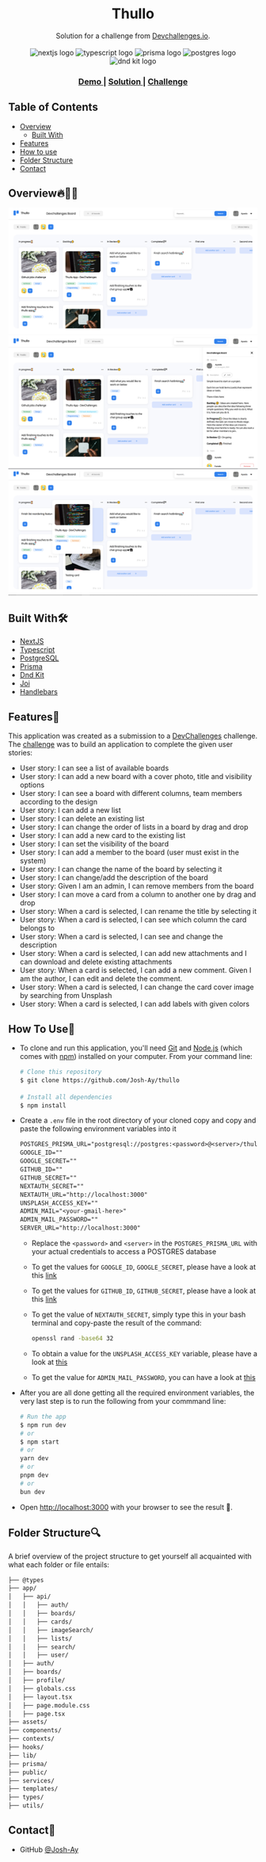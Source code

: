 <h1 align="center">Thullo</h1>

<div align="center">
  Solution for a challenge from  <a href="https://devchallenges.io" target="_blank">Devchallenges.io</a>.
</div>

<br />

<div align="center">
  <img 
    src="https://img.shields.io/badge/-Next_JS-black?style=for-the-badge&logoColor=white&logo=nextdotjs&color=000000"
    height="30"
    width="120"
    alt="nextjs logo"
  />
  <img 
    src="https://img.shields.io/badge/-TypeScript-blue?style=for-the-badge&logoColor=white&logo=typescript&color=3178C6"
    height="30"
    width="120"
    alt="typescript logo"
  />
  <img 
    src="https://img.shields.io/badge/-Prisma-black?style=for-the-badge&logo=prisma&logoColor=white"
    height="30"
    width="120"
    alt="prisma logo"
  />
  <img 
    src="https://img.shields.io/badge/-PostgreSQL-blue?style=for-the-badge&logoColor=white&logo=postgresql"
    height="30"
    width="120"
    alt="postgres logo"
  />
  <img 
    src="https://dndkit.com/dnd-kit-logo.svg"
    height="30"
    width="120"
    alt="dnd kit logo"
  />
</div>

<div align="center">
  <h3>
    <a href="https://thullo-silk.vercel.app/">
      Demo
    </a>
    <span> | </span>
    <a href="https://legacy.devchallenges.io/solutions/y2fzEzGadBna4oVa8vlU">
      Solution
    </a>
    <span> | </span>
    <a href="https://legacy.devchallenges.io/challenges/wP0LbGgEeKhpFHUpPpDh">
      Challenge
    </a>
  </h3>
</div>

<!-- TABLE OF CONTENTS -->

## Table of Contents

- [Overview](#overview)
  - [Built With](#built-with)
- [Features](#features)
- [How to use](#how-to-use)
- [Folder Structure](#folder-structure)
- [Contact](#contact)

<!-- OVERVIEW -->

## Overview🔥🧐🧐

![screenshot](./assets/thullo-1.png)
![screenshot](./assets/thullo-2.png)
![screenshot](./assets/thullo-3.png)

## Built With🛠
- [NextJS](https://nextjs.org/)
- [Typescript](https://www.typescriptlang.org/)
- [PostgreSQL](https://www.postgresql.org/)
- [Prisma](https://www.prisma.io/)
- [Dnd Kit](https://docs.dndkit.com/)
- [Joi](https://www.npmjs.com/package/joi)
- [Handlebars](https://handlebarsjs.com/)

## Features🤖
This application was created as a submission to a [DevChallenges](https://devchallenges.io/challenges) challenge. The [challenge](https://https://legacy.devchallenges.io/challenges/wP0LbGgEeKhpFHUpPpDh) was to build an application to complete the given user stories:
- User story: I can see a list of available boards
- User story: I can add a new board with a cover photo, title and visibility options
- User story: I can see a board with different columns, team members according to the design
- User story: I can add a new list
- User story: I can delete an existing list
- User story: I can change the order of lists in a board by drag and drop
- User story: I can add a new card to the existing list
- User story: I can set the visibility of the board
- User story: I can add a member to the board (user must exist in the system)
- User story: I can change the name of the board by selecting it
- User story: I can change/add the description of the board
- User story: Given I am an admin, I can remove members from the board
- User story: I can move a card from a column to another one by drag and drop
- User story: When a card is selected, I can rename the title by selecting it
- User story: When a card is selected, I can see which column the card belongs to
- User story: When a card is selected, I can see and change the description
- User story: When a card is selected, I can add new attachments and I can download and delete existing attachments
- User story: When a card is selected, I can add a new comment. Given I am the author, I can edit and delete the comment.
- User story: When a card is selected, I can change the card cover image by searching from Unsplash
- User story: When a card is selected, I can add labels with given colors

## How To Use🚀
- To clone and run this application, you'll need [Git](https://git-scm.com) and [Node.js](https://nodejs.org/en/download/) (which comes with [npm](http://npmjs.com)) installed on your computer. From your command line:
  ```bash
  # Clone this repository
  $ git clone https://github.com/Josh-Ay/thullo

  # Install all dependencies
  $ npm install
  ```

- Create a `.env` file in the root directory of your cloned copy and copy and paste the following environment variables into it 
  ```txt
  POSTGRES_PRISMA_URL="postgresql://postgres:<password>@<server>/thulloDB"
  GOOGLE_ID=""
  GOOGLE_SECRET=""
  GITHUB_ID=""
  GITHUB_SECRET=""
  NEXTAUTH_SECRET=""
  NEXTAUTH_URL="http://localhost:3000"
  UNSPLASH_ACCESS_KEY=""
  ADMIN_MAIL="<your-gmail-here>"
  ADMIN_MAIL_PASSWORD=""
  SERVER_URL="http://localhost:3000"
  ```

  - Replace the `<password>` and `<server>` in the `POSTGRES_PRISMA_URL` with your actual credentials to access a POSTGRES database
  - To get the values for `GOOGLE_ID`, `GOOGLE_SECRET`, please have a look at this [link](https://support.google.com/cloud/answer/6158849?hl=en)

  - To get the values for `GITHUB_ID`, `GITHUB_SECRET`, please have a look at this [link](https://docs.github.com/en/apps/oauth-apps/building-oauth-apps/authenticating-to-the-rest-api-with-an-oauth-app)

  - To get the value of `NEXTAUTH_SECRET`, simply type this in your bash terminal and copy-paste the result of the command:
    ```bash
    openssl rand -base64 32
    ```

  - To obtain a value for the `UNSPLASH_ACCESS_KEY` variable, please have a look at [this](https://unsplash.com/documentation)

  - To get the value for `ADMIN_MAIL_PASSWORD`, you can have a look at [this](https://support.google.com/accounts/answer/185833?hl=en)

- After you are all done getting all the required environment variables, the very last step is to run the following from your commmand line:
  ```bash
  # Run the app
  $ npm run dev
  # or
  $ npm start
  # or
  yarn dev
  # or
  pnpm dev
  # or
  bun dev
  ```

- Open [http://localhost:3000](http://localhost:3000) with your browser to see the result 🚀.

## Folder Structure🔍
A brief overview of the project structure to get yourself all acquainted with what each folder or file entails:

```bash
├── @types
├── app/
│   ├── api/
│   │   ├── auth/
│   │   ├── boards/
│   │   ├── cards/
│   │   ├── imageSearch/
│   │   ├── lists/
│   │   ├── search/
│   │   ├── user/
│   ├── auth/
│   ├── boards/
│   ├── profile/
│   ├── globals.css
│   ├── layout.tsx
│   ├── page.module.css
│   ├── page.tsx
├── assets/
├── components/
├── contexts/
├── hooks/
├── lib/
├── prisma/
├── public/
├── services/
├── templates/
├── types/
├── utils/
```

## Contact💌
- GitHub [@Josh-Ay](https://{github.com/Josh-Ay})

